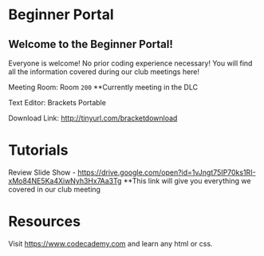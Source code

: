 # Beginner Portal
## __Welcome to the Beginner Portal!__
Everyone is welcome! No prior coding experience necessary! You will find all the information covered during our club meetings here! 

Meeting Room: Room `200`
**Currently meeting in the DLC

Text Editor: Brackets Portable

Download Link: http://tinyurl.com/bracketdownload

# Tutorials
Review Slide Show - https://drive.google.com/open?id=1vJngt75IP70ks1RI-xMo84NE5Ka4XiwNyh3Hx7Aa3Tg
**This link will give you everything we covered in our club meeting

# Resources
Visit https://www.codecademy.com and learn any html or css.